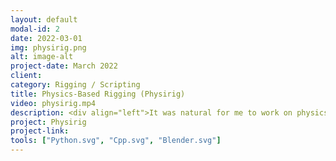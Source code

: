 ```yaml
---
layout: default
modal-id: 2
date: 2022-03-01
img: physirig.png
alt: image-alt
project-date: March 2022
client: 
category: Rigging / Scripting
title: Physics-Based Rigging (Physirig)
video: physirig.mp4
description: <div align="left">It was natural for me to work on physics-based rigging after developing some cases of geometry-based rigging!<br><br>Physirig is a physics-based rigging system made using Nvidia-PhysX. (It is the project that I'm currently working on.) Physirig works for any custom rig and provides collision detection, physical constraints, physics-based posing, and physical communication across characters and world objects. It would be extremely useful for animating multicharacter scenes(especially fighting scenes), animating complex character-object scenarios. Physirig also makes a huge impact on mechanical riggings; makes them precise, fast, and robust.<br><br>Currently, Physirig would be just available in blender but I'm planning to make the same structure for Maya.</div>
project: Physirig
project-link: 
tools: ["Python.svg", "Cpp.svg", "Blender.svg"]
---
```

